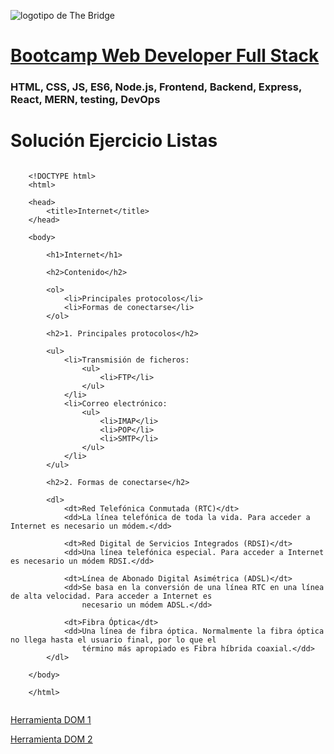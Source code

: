 ![logotipo de The Bridge](https://user-images.githubusercontent.com/27650532/77754601-e8365180-702b-11ea-8bed-5bc14a43f869.png  "logotipo de The Bridge")


# [Bootcamp Web Developer Full Stack](https://www.thebridge.tech/bootcamps/bootcamp-fullstack-developer/)

### HTML, CSS,  JS, ES6, Node.js, Frontend, Backend, Express, React, MERN, testing, DevOps

# Solución Ejercicio Listas

```

    <!DOCTYPE html>
    <html>

    <head>
        <title>Internet</title>
    </head>

    <body>

        <h1>Internet</h1>

        <h2>Contenido</h2>

        <ol>
            <li>Principales protocolos</li>
            <li>Formas de conectarse</li>
        </ol>

        <h2>1. Principales protocolos</h2>

        <ul>
            <li>Transmisión de ficheros:
                <ul>
                    <li>FTP</li>
                </ul>
            </li>
            <li>Correo electrónico:
                <ul>
                    <li>IMAP</li>
                    <li>POP</li>
                    <li>SMTP</li>
                </ul>
            </li>
        </ul>

        <h2>2. Formas de conectarse</h2>

        <dl>
            <dt>Red Telefónica Conmutada (RTC)</dt>
            <dd>La línea telefónica de toda la vida. Para acceder a Internet es necesario un módem.</dd>

            <dt>Red Digital de Servicios Integrados (RDSI)</dt>
            <dd>Una línea telefónica especial. Para acceder a Internet es necesario un módem RDSI.</dd>

            <dt>Línea de Abonado Digital Asimétrica (ADSL)</dt>
            <dd>Se basa en la conversión de una línea RTC en una línea de alta velocidad. Para acceder a Internet es
                necesario un módem ADSL.</dd>

            <dt>Fibra Óptica</dt>
            <dd>Una línea de fibra óptica. Normalmente la fibra óptica no llega hasta el usuario final, por lo que el
                término más apropiado es Fibra híbrida coaxial.</dd>
        </dl>

    </body>

    </html>


```

[Herramienta DOM 1](https://yoksel.github.io/html-tree/en/)

[Herramienta DOM 2](https://codepen.io/sfi0zy/pen/rLNWmr)


